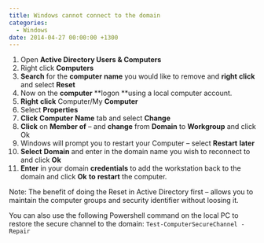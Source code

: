 ```yaml
---
title: Windows cannot connect to the domain
categories:
  - Windows
date: 2014-04-27 00:00:00 +1300
---
```


  1. Open **Active Directory Users & Computers**
  2. Right click **Computers**
  3. **Search** for the **computer** **name** you would like to remove and **right** **click** and select **Reset**
  4. Now on the **computer** **logon **using a local computer account.
  5. **Right** **click** Computer/My **Computer**
  6. Select **Properties**
  7. **Click** **Computer** **Name** tab and select **Change**
  8. **Click** on **Member of** &#8211; and **change** from **Domain** to **Workgroup** and click Ok
  9. Windows will prompt you to restart your Computer &#8211; select **Restart** **later**
 10. **Select** **Domain** and enter in the domain name you wish to reconnect to and click **Ok**
 11. **Enter** in your domain **credentials** to add the workstation back to the domain and click **Ok** **to** **restart** the computer.

Note: The benefit of doing the Reset in Active Directory first &#8211; allows you to maintain the computer groups and security identifier without loosing it.

You can also use the following Powershell command on the local PC to restore the secure channel to the domain: `Test-ComputerSecureChannel -Repair`
